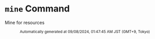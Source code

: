 # `mine` Command

Mine for resources
<div align="center"><sub>Automatically generated at 09/08/2024, 01:47:45 AM JST (GMT+9, Tokyo)</sub></div>